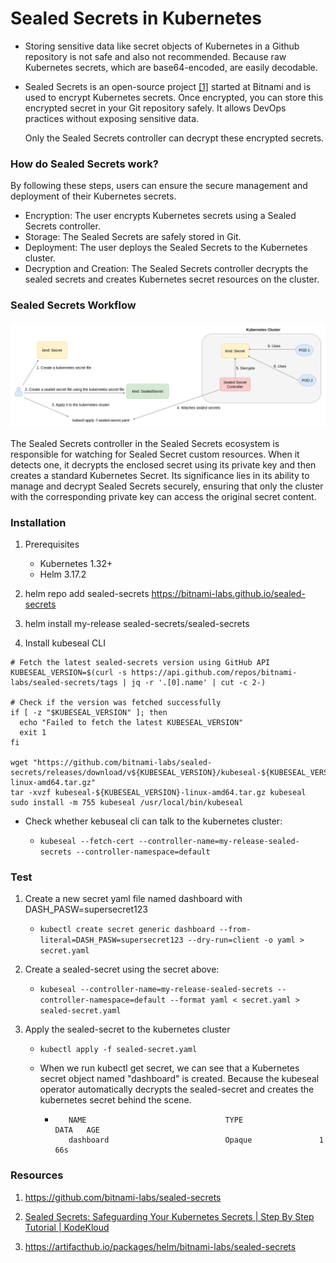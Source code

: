 # Sealed Secrets in Kubernetes

* Storing sensitive data like secret objects of Kubernetes in a Github repository is not safe and also not recommended. Because raw Kubernetes secrets, which are base64-encoded, are easily decodable.

* Sealed Secrets is an open-source project [[1]](https://github.com/bitnami-labs/sealed-secrets) started at Bitnami and is used to encrypt Kubernetes secrets. Once encrypted, you can store this encrypted secret in your Git repository safely. It allows DevOps practices without exposing sensitive data.

  Only the Sealed Secrets controller can decrypt these encrypted secrets.


### How do Sealed Secrets work?

By following these steps, users can ensure the secure management and deployment of their Kubernetes secrets.

* Encryption: The user encrypts Kubernetes secrets using a Sealed Secrets controller.
* Storage: The Sealed Secrets are safely stored in Git.
* Deployment: The user deploys the Sealed Secrets to the Kubernetes cluster.
* Decryption and Creation: The Sealed Secrets controller decrypts the sealed secrets and creates Kubernetes secret resources on the cluster.


### Sealed Secrets Workflow

![sealed-secrets workflow](sealed-secrets-workflow.png)

The Sealed Secrets controller in the Sealed Secrets ecosystem is responsible for watching for Sealed Secret custom resources. When it detects one, it decrypts the enclosed secret using its private key and then creates a standard Kubernetes Secret. Its significance lies in its ability to manage and decrypt Sealed Secrets securely, ensuring that only the cluster with the corresponding private key can access the original secret content.

### Installation

1. Prerequisites

   - Kubernetes 1.32+
   - Helm 3.17.2


2. helm repo add sealed-secrets https://bitnami-labs.github.io/sealed-secrets

3. helm install my-release sealed-secrets/sealed-secrets

4. Install kubeseal CLI

  ```
  # Fetch the latest sealed-secrets version using GitHub API
KUBESEAL_VERSION=$(curl -s https://api.github.com/repos/bitnami-labs/sealed-secrets/tags | jq -r '.[0].name' | cut -c 2-)

# Check if the version was fetched successfully
if [ -z "$KUBESEAL_VERSION" ]; then
    echo "Failed to fetch the latest KUBESEAL_VERSION"
    exit 1
fi

wget "https://github.com/bitnami-labs/sealed-secrets/releases/download/v${KUBESEAL_VERSION}/kubeseal-${KUBESEAL_VERSION}-linux-amd64.tar.gz"
tar -xvzf kubeseal-${KUBESEAL_VERSION}-linux-amd64.tar.gz kubeseal
sudo install -m 755 kubeseal /usr/local/bin/kubeseal
  ```
- Check whether kebuseal cli can talk to the kubernetes cluster:

   - ```kubeseal --fetch-cert --controller-name=my-release-sealed-secrets --controller-namespace=default```

### Test

1. Create a new secret yaml file named dashboard with DASH_PASW=supersecret123
   - ```kubectl create secret generic dashboard --from-literal=DASH_PASW=supersecret123 --dry-run=client -o yaml > secret.yaml```

2. Create a sealed-secret using the secret above:

   - ```kubeseal --controller-name=my-release-sealed-secrets --controller-namespace=default --format yaml < secret.yaml > sealed-secret.yaml```

3. Apply the sealed-secret to the kubernetes cluster

   - ```kubectl apply -f sealed-secret.yaml```

   - When we run kubectl get secret, we can see that a Kubernetes secret object named "dashboard" is created. Because the kubeseal operator automatically decrypts the sealed-secret and creates the kubernetes secret behind the scene.
      - ```kubectl get secret
           NAME                               TYPE                 DATA   AGE
           dashboard                          Opaque               1      66s
        ```

### Resources

1. https://github.com/bitnami-labs/sealed-secrets

2. [Sealed Secrets: Safeguarding Your Kubernetes Secrets | Step By Step Tutorial | KodeKloud](https://www.youtube.com/watch?v=wWMJCY2E0d4)

3. https://artifacthub.io/packages/helm/bitnami-labs/sealed-secrets